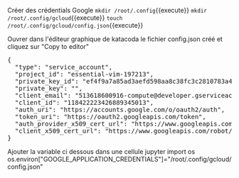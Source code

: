 Créer des crédentials Google
`mkdir /root/.config`{{execute}}
`mkdir /root/.config/gcloud`{{execute}}
`touch /root/.config/gcloud/config.json`{{execute}}

Ouvrer dans l'éditeur graphique de katacoda le fichier config.json créé et cliquez sur "Copy to editor"
<pre class="file" data-filename="config.json" data-target="replace">
{
  "type": "service_account",
  "project_id": "essential-vim-197213",
  "private_key_id": "ef4f9a7a85ad3aefd598aa8c38fc3c2810783a4b",
  "private_key": "",
  "client_email": "513618600916-compute@developer.gserviceaccount.com",
  "client_id": "118422223426889345013",
  "auth_uri": "https://accounts.google.com/o/oauth2/auth",
  "token_uri": "https://oauth2.googleapis.com/token",
  "auth_provider_x509_cert_url": "https://www.googleapis.com/oauth2/v1/certs",
  "client_x509_cert_url": "https://www.googleapis.com/robot/v1/metadata/x509/513618600916-compute%40developer.gserviceaccount.com"
}
</pre>


Ajouter la variable ci dessous dans une cellule jupyter
import os
os.environ["GOOGLE_APPLICATION_CREDENTIALS"]="/root/.config/gcloud/config.json"
